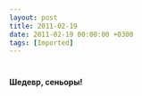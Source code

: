 ```yaml
---
layout: post
title: 2011-02-19
date: 2011-02-19 00:00:00 +0300
tags: [Imported]
---
```

# 

**Шедевр, сеньоры!**